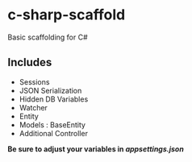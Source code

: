 # c-sharp-scaffold
Basic scaffolding for C#

## Includes

  * Sessions
  * JSON Serialization
  * Hidden DB Variables
  * Watcher
  * Entity
  * Models : BaseEntity
  * Additional Controller

**Be sure to adjust your variables in _appsettings.json_**
